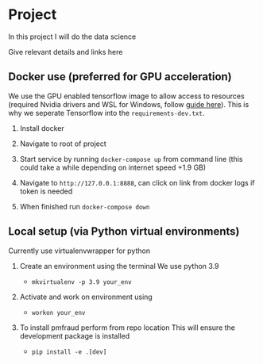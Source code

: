 # Project
In this project I will do the data science

Give relevant details and links here

## Docker use (preferred for GPU acceleration)

We use the GPU enabled tensorflow image to allow access to resources (required Nvidia drivers and WSL for Windows, follow [guide here](https://www.youtube.com/watch?v=YozfiLI1ogY&t=353s)). This is why we seperate Tensorflow into the `requirements-dev.txt`.

1. Install docker

2. Navigate to root of project

3. Start service by running `docker-compose up` from command line (this could take a while depending on internet speed +1.9 GB)

4. Navigate to `http://127.0.0.1:8888`, can click on link from docker logs if token is needed

5. When finished run `docker-compose down`

## Local setup (via Python virtual environments)

Currently use virtualenvwrapper for python

1. Create an environment using the terminal
We use python 3.9
    - `mkvirtualenv -p 3.9 your_env`

2. Activate and work on environment using
    - `workon your_env`

3. To install pmfraud perform from repo location
This will ensure the development package is installed
    - `pip install -e .[dev]`
